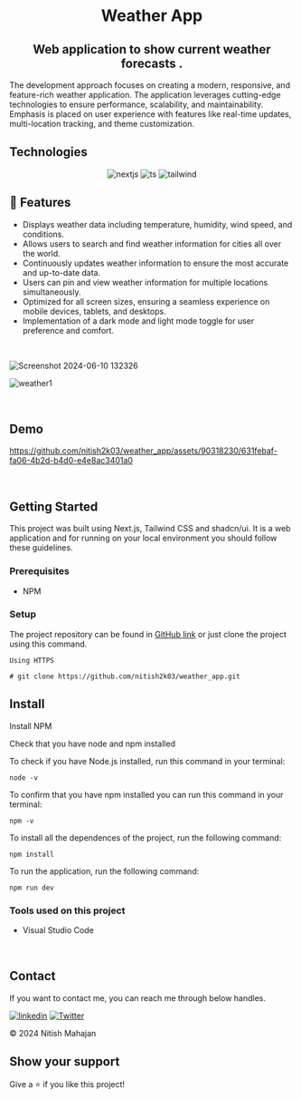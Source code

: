 <h1 align="center">Weather App</h1> 

<h2 align="center">Web application to show current weather forecasts .</h2>   
The development approach focuses on creating a modern, responsive, and feature-rich weather application. The application leverages cutting-edge technologies to ensure performance, scalability, and maintainability. Emphasis is placed on user experience with features like real-time updates, multi-location tracking, and theme customization.

## Technologies
<p align="center">
    <img src="https://img.shields.io/badge/next.js-000000?style=for-the-badge&logo=nextdotjs&logoColor=white" alt="nextjs" />
    <img src="https://img.shields.io/badge/TypeScript-007ACC?style=for-the-badge&logo=typescript&logoColor=white" alt="ts" />
    <img src="https://img.shields.io/badge/Tailwind_CSS-38B2AC?style=for-the-badge&logo=tailwind-css&logoColor=white" alt="tailwind"/>     
</p>



## 🚀 Features

- Displays weather data including temperature, humidity, wind speed, and conditions.
- Allows users to search and find weather information for cities all over the world.
- Continuously updates weather information to ensure the most accurate and up-to-date data.
- Users can pin and view weather information for multiple locations simultaneously.
- Optimized for all screen sizes, ensuring a seamless experience on mobile devices, tablets, and desktops.
- Implementation of a dark mode and light mode toggle for user preference and comfort.
 <br/>

![Screenshot 2024-06-10 132326](https://github.com/nitish2k03/weather_app/assets/90318230/2e31b3fa-d270-43b3-8b37-503673c3186d)


![weather1](https://github.com/nitish2k03/weather_app/assets/90318230/1e3fbaac-7b33-47ab-9e60-c5081749251c)

<br/>

## Demo

https://github.com/nitish2k03/weather_app/assets/90318230/631febaf-fa06-4b2d-b4d0-e4e8ac3401a0

<br/>


## Getting Started

This project was built using Next.js, Tailwind CSS and shadcn/ui. It is a web application and for running on your local environment you should follow these guidelines.


### Prerequisites

- NPM 

### Setup


The project repository can be found in [GitHub link](https://github.com/nitish2k03/weather_app) or just clone the project using this command. 


```
Using HTTPS

# git clone https://github.com/nitish2k03/weather_app.git
```



## Install

Install NPM

Check that you have node and npm installed

To check if you have Node.js installed, run this command in your terminal:


```
node -v
```

To confirm that you have npm installed you can run this command in your terminal:


```
npm -v
```


To install all the dependences of the project, run the following command:


```
npm install
```


To run the application, run the following command:

```
npm run dev
```


### Tools used on this project

- Visual Studio Code

<br/>



## Contact

If you want to contact me, you can reach me through below handles.

[![linkedin](https://img.shields.io/badge/Nitish_Mahajan-0077B5?style=for-the-badge&logo=linkedin&logoColor=white)](https://www.linkedin.com/in/mahajannitish/)
[![Twitter](https://img.shields.io/badge/Nitish_Mahajan-20232A?style=for-the-badge&logo=Github&logoColor=white)](https://github.com/nitish2k03/)

© 2024 Nitish Mahajan



## Show your support

Give a ⭐️ if you like this project!

